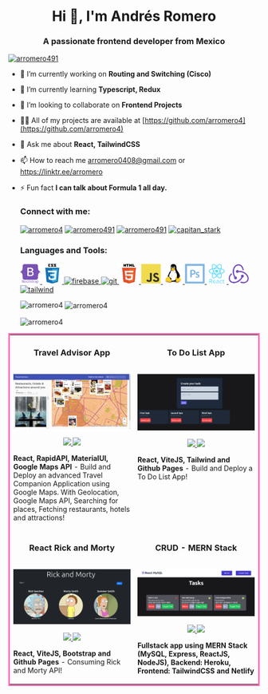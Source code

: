 <h1 align="center">Hi 👋, I'm Andrés Romero</h1>
<h3 align="center">A passionate frontend developer from Mexico</h3>

<p align="left"> <a href="https://twitter.com/arromero491" target="blank"><img src="https://img.shields.io/twitter/follow/arromero491?logo=twitter&style=for-the-badge" alt="arromero491" /></a> </p>

- 🔭 I’m currently working on **Routing and Switching (Cisco)**

- 🌱 I’m currently learning **Typescript, Redux**

- 👯 I’m looking to collaborate on **Frontend Projects**

- 👨‍💻 All of my projects are available at [https://github.com/arromero4](https://github.com/arromero4)

- 💬 Ask me about **React, TailwindCSS**

- 📫 How to reach me arromero0408@gmail.com or https://linktr.ee/arromero

- ⚡ Fun fact **I can talk about Formula 1 all day.**
    <h3 align="left">Connect with me:</h3>
    <p align="left">
      <a href="https://codepen.io/arromero4" target="blank"
        ><img
          align="center"
          src="https://raw.githubusercontent.com/rahuldkjain/github-profile-readme-generator/master/src/images/icons/Social/codepen.svg"
          alt="arromero4"
          height="30"
          width="40"
      /></a>
      <a href="https://twitter.com/arromero491" target="blank"
        ><img
          align="center"
          src="https://raw.githubusercontent.com/rahuldkjain/github-profile-readme-generator/master/src/images/icons/Social/twitter.svg"
          alt="arromero491"
          height="30"
          width="40"
      /></a>
      <a href="https://linkedin.com/in/arromero491" target="blank"
        ><img
          align="center"
          src="https://raw.githubusercontent.com/rahuldkjain/github-profile-readme-generator/master/src/images/icons/Social/linked-in-alt.svg"
          alt="arromero491"
          height="30"
          width="40"
      /></a>
      <a href="https://instagram.com/capitan_stark" target="blank"
        ><img
          align="center"
          src="https://raw.githubusercontent.com/rahuldkjain/github-profile-readme-generator/master/src/images/icons/Social/instagram.svg"
          alt="capitan_stark"
          height="30"
          width="40"
      /></a>
    </p>

    <h3 align="left">Languages and Tools:</h3>
    <p align="left">
      <a href="https://getbootstrap.com" target="_blank" rel="noreferrer">
        <img
          src="https://raw.githubusercontent.com/devicons/devicon/master/icons/bootstrap/bootstrap-plain-wordmark.svg"
          alt="bootstrap"
          width="40"
          height="40"
        />
      </a>
      <a href="https://www.w3schools.com/css/" target="_blank" rel="noreferrer">
        <img
          src="https://raw.githubusercontent.com/devicons/devicon/master/icons/css3/css3-original-wordmark.svg"
          alt="css3"
          width="40"
          height="40"
        />
      </a>
      <a href="https://firebase.google.com/" target="_blank" rel="noreferrer">
        <img
          src="https://www.vectorlogo.zone/logos/firebase/firebase-icon.svg"
          alt="firebase"
          width="40"
          height="40"
        />
      </a>
      <a href="https://git-scm.com/" target="_blank" rel="noreferrer">
        <img
          src="https://www.vectorlogo.zone/logos/git-scm/git-scm-icon.svg"
          alt="git"
          width="40"
          height="40"
        />
      </a>
      <a href="https://www.w3.org/html/" target="_blank" rel="noreferrer">
        <img
          src="https://raw.githubusercontent.com/devicons/devicon/master/icons/html5/html5-original-wordmark.svg"
          alt="html5"
          width="40"
          height="40"
        />
      </a>
      <a
        href="https://developer.mozilla.org/en-US/docs/Web/JavaScript"
        target="_blank"
        rel="noreferrer"
      >
        <img
          src="https://raw.githubusercontent.com/devicons/devicon/master/icons/javascript/javascript-original.svg"
          alt="javascript"
          width="40"
          height="40"
        />
      </a>
      <a href="https://www.linux.org/" target="_blank" rel="noreferrer">
        <img
          src="https://raw.githubusercontent.com/devicons/devicon/master/icons/linux/linux-original.svg"
          alt="linux"
          width="40"
          height="40"
        />
      </a>
      <a href="https://www.photoshop.com/en" target="_blank" rel="noreferrer">
        <img
          src="https://raw.githubusercontent.com/devicons/devicon/master/icons/photoshop/photoshop-line.svg"
          alt="photoshop"
          width="40"
          height="40"
        />
      </a>
      <a href="https://reactjs.org/" target="_blank" rel="noreferrer">
        <img
          src="https://raw.githubusercontent.com/devicons/devicon/master/icons/react/react-original-wordmark.svg"
          alt="react"
          width="40"
          height="40"
        />
      </a>
      <a href="https://redux.js.org" target="_blank" rel="noreferrer">
        <img
          src="https://raw.githubusercontent.com/devicons/devicon/master/icons/redux/redux-original.svg"
          alt="redux"
          width="40"
          height="40"
        />
      </a>
      <a href="https://tailwindcss.com/" target="_blank" rel="noreferrer">
        <img
          src="https://www.vectorlogo.zone/logos/tailwindcss/tailwindcss-icon.svg"
          alt="tailwind"
          width="40"
          height="40"
        />
      </a>
    </p>

    <p>
      <img
        align="left"
        src="https://github-readme-stats.vercel.app/api/top-langs?username=arromero4&show_icons=true&locale=en&layout=compact"
        alt="arromero4"
      />
    </p>

    <p>
      &nbsp;<img
        align="center"
        src="https://github-readme-stats.vercel.app/api?username=arromero4&show_icons=true&locale=en"
        alt="arromero4"
      />
    </p>

    <p>
      <img
        align="center"
        src="https://github-readme-streak-stats.herokuapp.com/?user=arromero4&"
        alt="arromero4"
      />
    </p>
    
<table bordercolor="#ff69b4">

  <tr>
    <td width="50%" valign="top">
      <h3 align="center">Travel Advisor App</h3>
        <br />
        <a target="_blank" href="https://travel-advisor-arromero.netlify.app/">
            <img src="https://github.com/arromero4/travel-advisor/blob/main/src/assets/travel-advisor.png" width="100%" alt="Travel Advisor App"/>
        </a>
        <br />
        <p align="center">

  <a href="https://github.com/arromero4/travel-advisor" target="_blank">
    <img src="https://img.shields.io/static/v1?label=|&message=REPO&color=ff69b4&style=plastic&logo=github&logo-color=white"/>
  </a>  
  <a href="https://travel-advisor-arromero.netlify.app/" target="_blank">
    <img src="https://img.shields.io/static/v1?label=|&message=WEBSITE&color=ff69b4&style=plastic&logo=wordpress&logo-color=white"/>
  </a>
      </p>
        <p><strong>React, RapidAPI, MaterialUI, Google Maps API</strong> - Build and Deploy an advanced Travel Companion Application using Google Maps. With Geolocation, Google Maps API, Searching for places, Fetching restaurants, hotels and attractions!</p>
 </td>
     <td width="50%" valign="top">
       <h3 align="center">To Do List App</h3>
      <br />
      <a target="_blank" href="https://arromero4.github.io/react-task-example/">
          <img src="https://github.com/arromero4/react-task-example/blob/main/src/assets/todo-list-fazt.png" width="100%" alt="To Do List App"/>
      </a>
      <br />
       <p align="center">
  <a href="https://github.com/arromero4/react-task-example" target="_blank">
    <img src="https://img.shields.io/static/v1?label=|&message=REPO&color=ff69b4&style=plastic&logo=github&logo-color=white"/>
  </a>  
  <a href="https://arromero4.github.io/react-task-example/" target="_blank">
    <img src="https://img.shields.io/static/v1?label=|&message=WEBSITE&color=ff69b4&style=plastic&logo=wordpress&logo-color=white"/>
  </a>
  </p>
        <p><strong>React, ViteJS, Tailwind and Github Pages</strong> - Build and Deploy a To Do List App!</p>
    
</td>


  <tr>
      <td width="50%" valign="top">
       <h3 align="center">React Rick and Morty</h3>
      <br />
      <a target="_blank" href="https://arromero4.github.io/react-rick-and-morty/">
          <img src="https://github.com/arromero4/react-rick-and-morty/blob/main/src/assets/rick-and-morty.png" width="100%" alt="Rick and Morty"/>
      </a>
      <br />
       <p align="center">
  <a href="https://github.com/arromero4/react-rick-and-morty" target="_blank">
    <img src="https://img.shields.io/static/v1?label=|&message=REPO&color=ff69b4&style=plastic&logo=github&logo-color=white"/>
  </a>  
  <a href="https://arromero4.github.io/react-rick-and-morty/" target="_blank">
    <img src="https://img.shields.io/static/v1?label=|&message=WEBSITE&color=ff69b4&style=plastic&logo=wordpress&logo-color=white"/>
  </a>
  </p>
        <p><strong>React, ViteJS, Bootstrap and Github Pages</strong> - Consuming Rick and Morty API!</p>
    </td>
     <td width="50%" valign="top">
       <h3 align="center">CRUD - MERN Stack</h3>
      <br />
      <a target="_blank" href="https://github.com/arromero4/mern-stack-reactapp-">
          <img src="https://github.com/arromero4/mern-stack-reactapp-/blob/master/src/assets/mern-stack-react-app.png" width="100%" alt="MERN STACK"/>
      </a>
      <br />
       <p align="center">
  <a href="https://github.com/arromero4/mern-stack-reactapp-" target="_blank">
    <img src="https://img.shields.io/static/v1?label=|&message=REPO&color=ff69b4&style=plastic&logo=github&logo-color=white"/>
  </a>  
  <a href="https://63242c5adefec87d7e8978d5--mernstack-reactapp.netlify.app/" target="_blank">
    <img src="https://img.shields.io/static/v1?label=|&message=WEBSITE&color=ff69b4&style=plastic&logo=wordpress&logo-color=white"/>
  </a>
  </p>
        <p><strong>Fullstack app using MERN Stack (MySQL, Express, ReactJS, NodeJS), Backend: Heroku, Frontend: TailwindCSS and Netlify </strong></p>
    </td>
    
  
  </tr>
</table>


